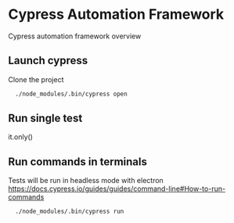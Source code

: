 
# Cypress Automation Framework

Cypress automation framework overview


## Launch cypress

Clone the project

```bash
  ./node_modules/.bin/cypress open
```

## Run single test

it.only()

## Run commands in terminals

Tests will be run in headless mode with electron
https://docs.cypress.io/guides/guides/command-line#How-to-run-commands

```bash
  ./node_modules/.bin/cypress run
```


